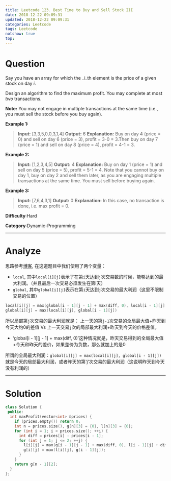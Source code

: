 ```yaml
---
title: Leetcode 123. Best Time to Buy and Sell Stock III
date: 2018-12-22 09:09:31
updated: 2018-12-22 09:09:31
categories: Leetcode
tags: Leetcode
notshow: true
top:
---
```


# Question

Say you have an array for which the  _i_th  element is the price of a given stock on day  _i_.

Design an algorithm to find the maximum profit. You may complete at most  _two_  transactions.

**Note:** You may not engage in multiple transactions at the same time (i.e., you must sell the stock before you buy again).

**Example 1:**

> **Input:** [3,3,5,0,0,3,1,4]
> **Output:** 6
> **Explanation:** Buy on day 4 (price = 0) and sell on day 6 (price = 3), profit = 3-0 = 3.Then buy on day 7 (price = 1) and sell on day 8 (price = 4), profit = 4-1 = 3.

**Example 2:**

> **Input:** [1,2,3,4,5]
> **Output:** 4
> **Explanation:** Buy on day 1 (price = 1) and sell on day 5 (price = 5), profit = 5-1 = 4. Note that you cannot buy on day 1, buy on day 2 and sell them later, as you are engaging multiple transactions at the same time. You must sell before buying again.

**Example 3:**

> **Input:** [7,6,4,3,1]
> **Output:** 0
> **Explanation:** In this case, no transaction is done, i.e. max profit = 0.

**Difficulty**:Hard

**Category**:Dynamic-Programming

<!-- more -->

------------

# Analyze

思路参考[博客](http://www.cnblogs.com/grandyang/p/4281975.html), 在这道题目中我们使用了两个变量：

- `local`, 其中`local[i][j]`表示了在第`i`天达到`j`次交易数的时候，能够达到的最大利润。（并且最后一次交易必须发生在第i天）
- `global`, 其中`global[i][j]`表示在第`i`天达到`j`次交易的最大利润（这里不限制交易的位置）

```cpp
local[i][j] = max(global[i - 1][j - 1] + max(diff, 0), local[i - 1][j] + diff)
global[i][j] = max(local[i][j], global[i - 1][j])
```

所以局部第`j`次交易的最大利润就是： 上一天的第`j-1`次交易的全局最大值+昨天到今天大约0的差值 Vs 上一天交易`j`次的局部最大利润+昨天到今天的价格差值。

- ‘global[i - 1][j - 1] + max(diff, 0)’这种情况就是，昨天交易得到的全局最大值+今天和昨天的差价，如果差价为负数，那么就加上的是0

所谓的全局最大利润：`global[i][j] = max(local[i][j], global[i - 1][j])`就是今天的局部最大利润，或者昨天的第‘j’次交易的最大利润（这说明昨天到今天没有利润的）

------------

# Solution

```cpp
class Solution {
 public:
  int maxProfit(vector<int> &prices) {
    if (prices.empty()) return 0;
    int n = prices.size(), g[n][3] = {0}, l[n][3] = {0};
    for (int i = 1; i < prices.size(); ++i) {
      int diff = prices[i] - prices[i - 1];
      for (int j = 1; j <= 2; ++j) {
        l[i][j] = max(g[i - 1][j - 1] + max(diff, 0), l[i - 1][j] + diff);
        g[i][j] = max(l[i][j], g[i - 1][j]);
      }
    }
    return g[n - 1][2];
  }
};
```

<!-- TODO: 
1. There is a way to record the different the positation the first buy the stock.

-->
